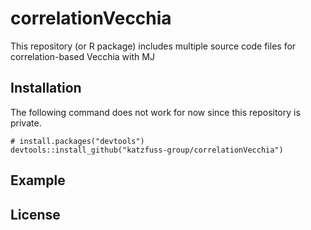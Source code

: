 <!-- README.md is generated from README.Rmd. Please edit that file -->

correlationVecchia
==================

This repository (or R package) includes multiple source code files for
correlation-based Vecchia with MJ

Installation
------------

The following command does not work for now since this repository is
private.

``` install
# install.packages("devtools")
devtools::install_github("katzfuss-group/correlationVecchia")
```

Example
-------

License
-------
